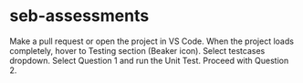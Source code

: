 # seb-assessments
Make a pull request or open the project in VS Code.
When the project loads completely, hover to Testing section (Beaker icon).
Select testcases dropdown.
Select Question 1 and run the Unit Test.
Proceed with Question 2.
